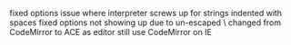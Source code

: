 fixed options issue where interpreter screws up for strings indented with spaces
fixed options not showing up due to un-escaped \\
changed from CodeMirror to ACE as editor
still use CodeMirror on IE
